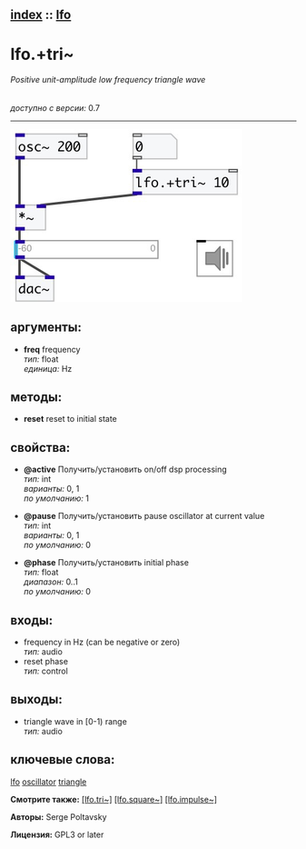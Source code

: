 [index](index.html) :: [lfo](category_lfo.html)
---

# lfo.+tri~

###### Positive unit-amplitude low frequency triangle wave

*доступно с версии:* 0.7

---




[![example](../examples/img/lfo.%2Btri~.jpg)](../examples/pd/lfo.%2Btri~.pd)



## аргументы:

* **freq**
frequency<br>
_тип:_ float<br>
_единица:_ Hz<br>



## методы:

* **reset**
reset to initial state<br>




## свойства:

* **@active** 
Получить/установить on/off dsp processing<br>
_тип:_ int<br>
_варианты:_ 0, 1<br>
_по умолчанию:_ 1<br>

* **@pause** 
Получить/установить pause oscillator at current value<br>
_тип:_ int<br>
_варианты:_ 0, 1<br>
_по умолчанию:_ 0<br>

* **@phase** 
Получить/установить initial phase<br>
_тип:_ float<br>
_диапазон:_ 0..1<br>
_по умолчанию:_ 0<br>



## входы:

* frequency in Hz (can be negative or zero)<br>
_тип:_ audio
* reset phase<br>
_тип:_ control



## выходы:

* triangle wave in [0-1) range<br>
_тип:_ audio



## ключевые слова:

[lfo](keywords/lfo.html)
[oscillator](keywords/oscillator.html)
[triangle](keywords/triangle.html)



**Смотрите также:**
[\[lfo.tri~\]](lfo.tri~.html)
[\[lfo.square~\]](lfo.square~.html)
[\[lfo.impulse~\]](lfo.impulse~.html)




**Авторы:** Serge Poltavsky




**Лицензия:** GPL3 or later





